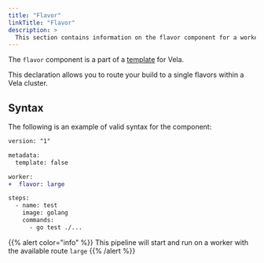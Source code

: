 ```yaml
---
title: "Flavor"
linkTitle: "Flavor"
description: >
  This section contains information on the flavor component for a worker.
---
```


The `flavor` component is a part of a [template](/docs/concepts/pipeline/flavor/) for Vela.

This declaration allows you to route your build to a single flavors within a Vela cluster.

## Syntax

The following is an example of valid syntax for the component:

```diff
version: "1"

metadata:
  template: false

worker:
+  flavor: large

steps:
  - name: test
    image: golang
    commands:
      - go test ./...
```

{{% alert color="info" %}}
This pipeline will start and run on a worker with the available route `large`
{{% /alert %}}
